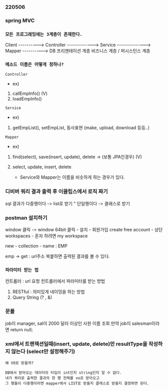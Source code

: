 ### 220506

### spring MVC

### `모든 프로그래밍에는 3계층이 존재한다.`
Client ----------> Controller ------------->  Service --------------> Mapper ----------> DB
프리젠테이션 계층                             비즈니스 계층          / 퍼시스턴스 계층


### `메소드 이름은 어떻게 정하나?`
`Controller`
- ex)
1. callEmpInfo() (V)
2. loadEmpInfo() 

`Service`
- ex)
1. getEmpList(), setEmpList, 동사표현 (make, upload, download 등등..)

`Mapper`
- ex)
1. find(select), save(insert, update), delete -> (보통 JPA인경우) (V)

2. select, update, insert, delete  

    * Service와 Mapper는 이름을 비슷하게 하는 경우가 있다.


### 디비버 쿼리 결과 출력 후 이클립스에서 로직 짜기
sql 결과가 다중행이다 -> list로 받기
" 단일행이다  -> 클래스로 받기


### postman 설치하기

window 클릭 -> window 64bit 클릭 - 설치 - 회원가입
create free account - 상단 workspaces - 혼자 하려면 my workspace


new - collection - name : EMP 

emp ->  get : url주소 복붙하면 출력된 결과를 볼 수 있다.

### `파라미터 받는 법`

컨트롤러 : url 요청
컨트롤러에서 파라미터를 받는 방법
1. RESTful :  의미있게 네이밍을 하는 방법
2. Query String (? , &)

### 문풀

 job이 manager, sal이 2000 달러 이상인 사원 이름 조회
 만약 job이 salesman이라면 return null;  


### xml에서 트랜잭션일때(insert, update, delete)만 resultType을 작성하지 않는다 (select만 설정해주기)
```
왜 VO로 받을까? 

DB에서 받아오는 데이터의 타입이 int인지 string인지 알 수 없다. 
내가 쿼리로 출력한 결과의 한 행 전체를 vo로 받아오고
그 행들이 다중행이라면 mapper에서 LIST로 받을지 클래스로 받을지 결정하면 된다.


```

